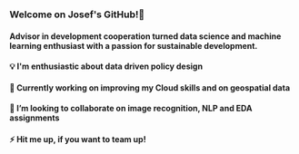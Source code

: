 ### Welcome on Josef's GitHub!👋 
#### Advisor in development cooperation turned data science and machine learning enthusiast with a passion for sustainable development. 
#### 💡 I'm enthusiastic about data driven policy design
#### 🔭 Currently working on improving my Cloud skills and on geospatial data
#### 👯 I’m looking to collaborate on image recognition, NLP and EDA assignments
#### ⚡ Hit me up, if you want to team up!


